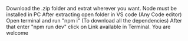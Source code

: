 Download the .zip folder and extrat wherever you want.
Node must be installed in PC
After extracting open folder in VS code (Any Code editor)
Open terminal and run "npm i" (To download all the dependencies)
After that enter "npm run dev" 
click on Link available in Terminal. 
You are welcome
